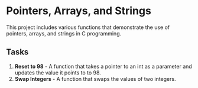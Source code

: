 # Pointers, Arrays, and Strings

This project includes various functions that demonstrate the use of pointers, arrays, and strings in C programming.

## Tasks
1. **Reset to 98** - A function that takes a pointer to an int as a parameter and updates the value it points to to 98.
2. **Swap Integers** - A function that swaps the values of two integers.

